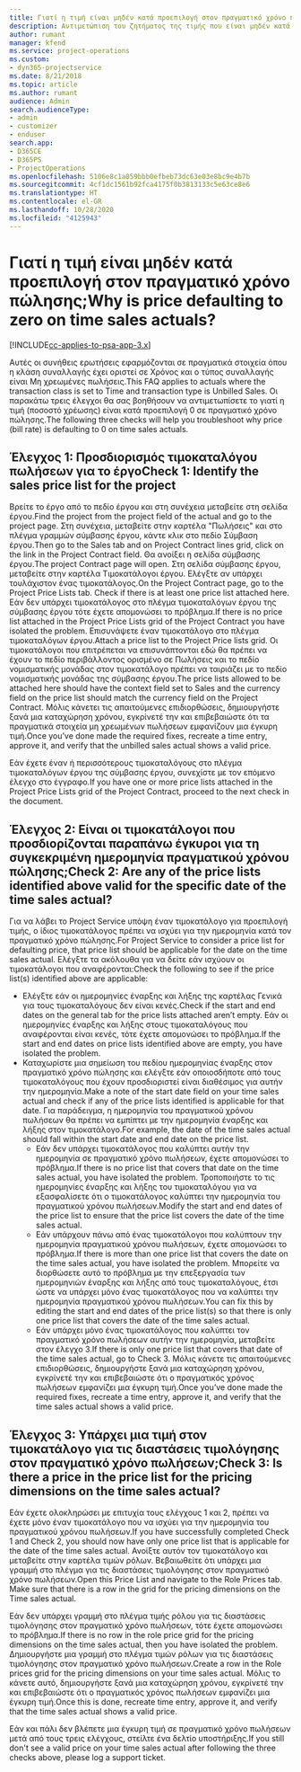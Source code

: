 ```yaml
---
title: Γιατί η τιμή είναι μηδέν κατά προεπιλογή στον πραγματικό χρόνο πώλησης;
description: Αντιμετώπιση του ζητήματος της τιμής που είναι μηδέν κατά προεπιλογή στον πραγματικό χρόνο πώλησης.
author: rumant
manager: kfend
ms.service: project-operations
ms.custom:
- dyn365-projectservice
ms.date: 8/21/2018
ms.topic: article
ms.author: rumant
audience: Admin
search.audienceType:
- admin
- customizer
- enduser
search.app:
- D365CE
- D365PS
- ProjectOperations
ms.openlocfilehash: 5106e8c1a059bbb0efbeb73dc63e03e8bc9e4b7b
ms.sourcegitcommit: 4cf1dc1561b92fca4175f0b3813133c5e63ce8e6
ms.translationtype: HT
ms.contentlocale: el-GR
ms.lasthandoff: 10/28/2020
ms.locfileid: "4125943"
---
```

# <a name="why-is-price-defaulting-to-zero-on-time-sales-actuals"></a><span data-ttu-id="2d1cf-103">Γιατί η τιμή είναι μηδέν κατά προεπιλογή στον πραγματικό χρόνο πώλησης;</span><span class="sxs-lookup"><span data-stu-id="2d1cf-103">Why is price defaulting to zero on time sales actuals?</span></span>

[!INCLUDE[cc-applies-to-psa-app-3.x](../includes/cc-applies-to-psa-app-3x.md)]

<span data-ttu-id="2d1cf-104">Αυτές οι συνήθεις ερωτήσεις εφαρμόζονται σε πραγματικά στοιχεία όπου η κλάση συναλλαγής έχει οριστεί σε Χρόνος και ο τύπος συναλλαγής είναι Μη χρεωμένες πωλήσεις.</span><span class="sxs-lookup"><span data-stu-id="2d1cf-104">This FAQ applies to actuals where the transaction class is set to Time and transaction type is Unbilled Sales.</span></span> <span data-ttu-id="2d1cf-105">Οι παρακάτω τρεις έλεγχοι θα σας βοηθήσουν να αντιμετωπίσετε το γιατί η τιμή (ποσοστό χρέωσης) είναι κατά προεπιλογή 0 σε πραγματικό χρόνο πώλησης.</span><span class="sxs-lookup"><span data-stu-id="2d1cf-105">The following three checks will help you troubleshoot why price (bill rate) is defaulting to 0 on time sales actuals.</span></span>

## <a name="check-1-identify-the-sales-price-list-for-the-project"></a><span data-ttu-id="2d1cf-106">Έλεγχος 1: Προσδιορισμός τιμοκαταλόγου πωλήσεων για το έργο</span><span class="sxs-lookup"><span data-stu-id="2d1cf-106">Check 1: Identify the sales price list for the project</span></span>

<span data-ttu-id="2d1cf-107">Βρείτε το έργο από το πεδίο έργου και στη συνέχεια μεταβείτε στη σελίδα έργου.</span><span class="sxs-lookup"><span data-stu-id="2d1cf-107">Find the project from the project field of the actual and go to the project page.</span></span> <span data-ttu-id="2d1cf-108">Στη συνέχεια, μεταβείτε στην καρτέλα "Πωλήσεις" και στο πλέγμα γραμμών σύμβασης έργου, κάντε κλικ στο πεδίο Σύμβαση έργου.</span><span class="sxs-lookup"><span data-stu-id="2d1cf-108">Then go to the Sales tab and on Project Contract lines grid, click on the link in the Project Contract field.</span></span> <span data-ttu-id="2d1cf-109">Θα ανοίξει η σελίδα σύμβασης έργου.</span><span class="sxs-lookup"><span data-stu-id="2d1cf-109">The project Contract page will open.</span></span> <span data-ttu-id="2d1cf-110">Στη σελίδα σύμβασης έργου, μεταβείτε στην καρτέλα Τιμοκατάλογοι έργου. Ελέγξτε αν υπάρχει τουλάχιστον ένας τιμοκατάλογος.</span><span class="sxs-lookup"><span data-stu-id="2d1cf-110">On the Project Contract page, go to the Project Price Lists tab. Check if there is at least one price list attached here.</span></span> <span data-ttu-id="2d1cf-111">Εάν δεν υπάρχει τιμοκατάλογος στο πλέγμα τιμοκαταλόγων έργου της σύμβασης έργου τότε έχετε απομονώσει το πρόβλημα.</span><span class="sxs-lookup"><span data-stu-id="2d1cf-111">If there is no price list attached in the Project Price Lists grid of the Project Contract you have isolated the problem.</span></span> <span data-ttu-id="2d1cf-112">Επισυνάψετε έναν τιμοκατάλογο στο πλέγμα τιμοκαταλόγων έργου.</span><span class="sxs-lookup"><span data-stu-id="2d1cf-112">Attach a price list to the Project Price lists grid.</span></span> <span data-ttu-id="2d1cf-113">Οι τιμοκατάλογοι που επιτρέπεται να επισυνάπτονται εδώ θα πρέπει να έχουν το πεδίο περιβάλλοντος ορισμένο σε Πωλήσεις και το πεδίο νομισματικής μονάδας στον τιμοκατάλογο πρέπει να ταιριάζει με το πεδίο νομισματικής μονάδας της σύμβασης έργου.</span><span class="sxs-lookup"><span data-stu-id="2d1cf-113">The price lists allowed to be attached here should have the context field set to Sales and the currency field on the price list should match the currency field on the Project Contract.</span></span> <span data-ttu-id="2d1cf-114">Μόλις κάνετει τις απαιτούμενες επιδιορθώσεις, δημιουργήστε ξανά μια καταχώρηση χρόνου, εγκρίνετέ την και επιβεβαιώστε ότι τα πραγματικά στοιχεία μη χρεωμένων πωλήσεων εμφανίζουν μια έγκυρη τιμή.</span><span class="sxs-lookup"><span data-stu-id="2d1cf-114">Once you’ve done made the required fixes, recreate a time entry, approve it, and verify that the unbilled sales actual shows a valid price.</span></span> 

<span data-ttu-id="2d1cf-115">Εάν έχετε έναν ή περισσότερους τιμοκαταλόγους στο πλέγμα τιμοκαταλόγων έργου της σύμβασης έργου, συνεχίστε με τον επόμενο έλεγχο στο έγγραφο.</span><span class="sxs-lookup"><span data-stu-id="2d1cf-115">If you have one or more price lists attached in the Project Price Lists grid of the Project Contract, proceed to the next check in the document.</span></span>

## <a name="check-2-are-any-of-the-price-lists-identified-above-valid-for-the-specific-date-of-the-time-sales-actual"></a><span data-ttu-id="2d1cf-116">Έλεγχος 2: Είναι οι τιμοκατάλογοι που προσδιορίζονται παραπάνω έγκυροι για τη συγκεκριμένη ημερομηνία πραγματικού χρόνου πώλησης;</span><span class="sxs-lookup"><span data-stu-id="2d1cf-116">Check 2: Are any of the price lists identified above valid for the specific date of the time sales actual?</span></span>

<span data-ttu-id="2d1cf-117">Για να λάβει το Project Service υπόψη έναν τιμοκατάλογο για προεπιλογή τιμής, ο ίδιος τιμοκατάλογος πρέπει να ισχύει για την ημερομηνία κατά τον πραγματικό χρόνο πώλησης.</span><span class="sxs-lookup"><span data-stu-id="2d1cf-117">For Project Service to consider a price list for defaulting price, that price list should be applicable for the date on the time sales actual.</span></span> <span data-ttu-id="2d1cf-118">Ελέγξτε τα ακόλουθα για να δείτε εάν ισχύουν οι τιμοκατάλογοι που αναφέρονται:</span><span class="sxs-lookup"><span data-stu-id="2d1cf-118">Check the following to see if the price list(s) identified above are applicable:</span></span>
- <span data-ttu-id="2d1cf-119">Ελέγξτε εάν οι ημερομηνίες έναρξης και λήξης της καρτέλας Γενικά για τους τιμοκαταλόγους δεν είναι κενές.</span><span class="sxs-lookup"><span data-stu-id="2d1cf-119">Check if the start and end dates on the general tab for the price lists attached aren’t empty.</span></span> <span data-ttu-id="2d1cf-120">Εάν οι ημερομηνίες έναρξης και λήξης στους τιμοκαταλόγους που αναφέρονται είναι κενές, τότε έχετε απομονώσει το πρόβλημα.</span><span class="sxs-lookup"><span data-stu-id="2d1cf-120">If the start and end dates on price lists identified above are empty, you have isolated the problem.</span></span> 
- <span data-ttu-id="2d1cf-121">Καταχωρίστε μια σημείωση του πεδίου ημερομηνίας έναρξης στον πραγματικό χρόνο πώλησης και ελέγξτε εάν οποιοσδήποτε από τους τιμοκαταλόγους που έχουν προσδιοριστεί είναι διαθέσιμος για αυτήν την ημερομηνία.</span><span class="sxs-lookup"><span data-stu-id="2d1cf-121">Make a note of the start date field on your time sales actual and check if any of the price lists identified is applicable for that date.</span></span> <span data-ttu-id="2d1cf-122">Για παράδειγμα, η ημερομηνία του πραγματικού χρόνου πωλήσεων θα πρέπει να εμπίπτει με την ημερομηνία έναρξης και λήξης στον τιμοκατάλογο.</span><span class="sxs-lookup"><span data-stu-id="2d1cf-122">For example, the date of the time sales actual should fall within the start date and end date on the price list.</span></span> 
    - <span data-ttu-id="2d1cf-123">Εάν δεν υπάρχει τιμοκατάλογος που καλύπτει αυτήν την ημερομηνία σε πραγματικό χρόνο πωλήσεων, έχετε απομονώσει το πρόβλημα.</span><span class="sxs-lookup"><span data-stu-id="2d1cf-123">If there is no price list that covers that date on the time sales actual, you have isolated the problem.</span></span> <span data-ttu-id="2d1cf-124">Τροποποιήστε το τις ημερομηνίες έναρξης και λήξης του τιμοκαταλόγου για να εξασφαλίσετε ότι ο τιμοκατάλογος καλύπτει την ημερομηνία του πραγματικού χρόνου πωλήσεων.</span><span class="sxs-lookup"><span data-stu-id="2d1cf-124">Modify the start and end dates of the price list to ensure that the price list covers the date of the time sales actual.</span></span> 
    - <span data-ttu-id="2d1cf-125">Εάν υπάρχουν πάνω από ένας τιμοκατάλογοι που καλύπτουν την ημερομηνία πραγματικού χρόνου πωλήσεων, έχετε απομονώσει το πρόβλημα.</span><span class="sxs-lookup"><span data-stu-id="2d1cf-125">If there is more than one price list that covers the date on the time sales actual, you have isolated the problem.</span></span> <span data-ttu-id="2d1cf-126">Μπορείτε να διορθώσετε αυτό το πρόβλημα με την επεξεργασία των ημερομηνιών έναρξης και λήξης από τους τιμοκαταλόγους, έτσι ώστε να υπάρχει μόνο ένας τιμοκατάλογος που να καλύπτει την ημερομηνία πραγματικού χρόνου πωλήσεων.</span><span class="sxs-lookup"><span data-stu-id="2d1cf-126">You can fix this by editing the start and end dates of the price list(s) so that there is only one price list that covers the date of the time sales actual.</span></span> 
    - <span data-ttu-id="2d1cf-127">Εάν υπάρχει μόνο ένας τιμοκατάλογος που καλύπτει τον πραγματικό χρόνο πωλήσεων αυτήν την ημερομηνία, μεταβείτε στον έλεγχο 3.</span><span class="sxs-lookup"><span data-stu-id="2d1cf-127">If there is only one price list that covers that date of the time sales actual, go to Check 3.</span></span>
<span data-ttu-id="2d1cf-128">Μόλις κάνετε τις απαιτούμενες επιδιορθώσεις, δημιουργήστε ξανά μια καταχώρηση χρόνου, εγκρίνετέ την και επιβεβαιώστε ότι ο πραγματικός χρόνος πωλήσεων εμφανίζει μια έγκυρη τιμή.</span><span class="sxs-lookup"><span data-stu-id="2d1cf-128">Once you’ve done made the required fixes, recreate a time entry, approve it, and verify that the time sales actual shows a valid price.</span></span>

## <a name="check-3-is-there-a-price-in-the-price-list-for-the-pricing-dimensions-on-the-time-sales-actual"></a><span data-ttu-id="2d1cf-129">Έλεγχος 3: Υπάρχει μια τιμή στον τιμοκατάλογο για τις διαστάσεις τιμολόγησης στον πραγματικό χρόνο πωλήσεων;</span><span class="sxs-lookup"><span data-stu-id="2d1cf-129">Check 3: Is there a price in the price list for the pricing dimensions on the time sales actual?</span></span>

<span data-ttu-id="2d1cf-130">Εάν έχετε ολοκληρώσει με επιτυχία τους ελέγχους 1 και 2, πρέπει να έχετε μόνο έναν τιμοκατάλογο που να ισχύει για την ημερομηνία του πραγματικού χρόνου πωλήσεων.</span><span class="sxs-lookup"><span data-stu-id="2d1cf-130">If you have successfully completed Check 1 and Check 2, you should now have only one price list that is applicable for the date of the time sales actual.</span></span> <span data-ttu-id="2d1cf-131">Ανοίξτε αυτόν τον τιμοκατάλογο και μεταβείτε στην καρτέλα τιμών ρόλων. Βεβαιωθείτε ότι υπάρχει μια γραμμή στο πλέγμα για τις διαστάσεις τιμολόγησης στον πραγματικό χρόνο πωλήσεων.</span><span class="sxs-lookup"><span data-stu-id="2d1cf-131">Open this Price List and navigate to the Role Prices tab. Make sure that there is a row in the grid for the pricing dimensions on the Time sales actual.</span></span>

<span data-ttu-id="2d1cf-132">Εάν δεν υπάρχει γραμμή στο πλέγμα τιμής ρόλου για τις διαστάσεις τιμολόγησης στον πραγματικό χρόνο πωλήσεων, τότε έχετε απομονώσει το πρόβλημα.</span><span class="sxs-lookup"><span data-stu-id="2d1cf-132">If there is no row in the role price grid for the pricing dimensions on the time sales actual, then you have isolated the problem.</span></span> <span data-ttu-id="2d1cf-133">Δημιουργήστε μια γραμμή στο πλέγμα τιμών ρόλων για τις διαστάσεις τιμολόγησης στον πραγματικό χρόνο πωλήσεων.</span><span class="sxs-lookup"><span data-stu-id="2d1cf-133">Create a row in the Role prices grid for the pricing dimensions on your time sales actual.</span></span> <span data-ttu-id="2d1cf-134">Μόλις το κάνετε αυτό, δημιουργήστε ξανά μια καταχώρηση χρόνου, εγκρίνετέ την και επιβεβαιώστε ότι ο πραγματικός χρόνος πωλήσεων εμφανίζει μια έγκυρη τιμή.</span><span class="sxs-lookup"><span data-stu-id="2d1cf-134">Once this is done, recreate time entry, approve it, and verify that the time sales actual shows a valid price.</span></span>

<span data-ttu-id="2d1cf-135">Εάν και πάλι δεν βλέπετε μια έγκυρη τιμή σε πραγματικό χρόνο πωλήσεων μετά από τους τρεις ελέγχους, στείλτε ένα δελτίο υποστήριξης.</span><span class="sxs-lookup"><span data-stu-id="2d1cf-135">If you still don't see a valid price on your time sales actual after following the three checks above, please log a support ticket.</span></span> 

